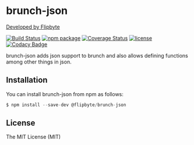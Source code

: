# brunch-json
[Developed by Flipbyte](https://www.flipbyte.com/)

[![Build Status][build-badge]][build]
[![npm package][npm-badge]][npm]
[![Coverage Status][coveralls-badge]][coveralls]
[![license][license-badge]][license]
[![Codacy Badge][codacy-badge]][codacy]

brunch-json adds json support to brunch and also allows defining functions among other things in json.

## Installation

You can install brunch-json from npm as follows:

```js
$ npm install --save-dev @flipbyte/brunch-json
```

## License
The MIT License (MIT)

[build-badge]: https://travis-ci.org/flipbyte/brunch-json.svg?branch=master
[build]: https://travis-ci.org/flipbyte/brunch-json

[npm-badge]: https://img.shields.io/npm/v/@flipbyte/brunch-json.svg
[npm]: https://www.npmjs.com/package/@flipbyte/brunch-json

[coveralls-badge]: https://coveralls.io/repos/github/flipbyte/brunch-json/badge.svg
[coveralls]: https://coveralls.io/github/flipbyte/brunch-json

[license-badge]: https://badgen.now.sh/badge/license/MIT
[license]: ./LICENSE

[codacy-badge]: https://api.codacy.com/project/badge/Grade/99ccf51b90ab46b5b2d5bb745d5a2411
[codacy]: https://www.codacy.com/app/flipbyte/brunch-json?utm_source=github.com&amp;utm_medium=referral&amp;utm_content=flipbyte/brunch-json&amp;utm_campaign=Badge_Grade
